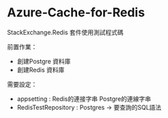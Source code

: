 # Azure-Cache-for-Redis
StackExchange.Redis 套件使用測試程式碼

前置作業：
- 創建Postgre 資料庫
- 創建Redis 資料庫

需要設定：
- appsetting :
Redis的連接字串
Postgre的連線字串
- RedisTestRepository :
Postgres -> 要查詢的SQL語法
